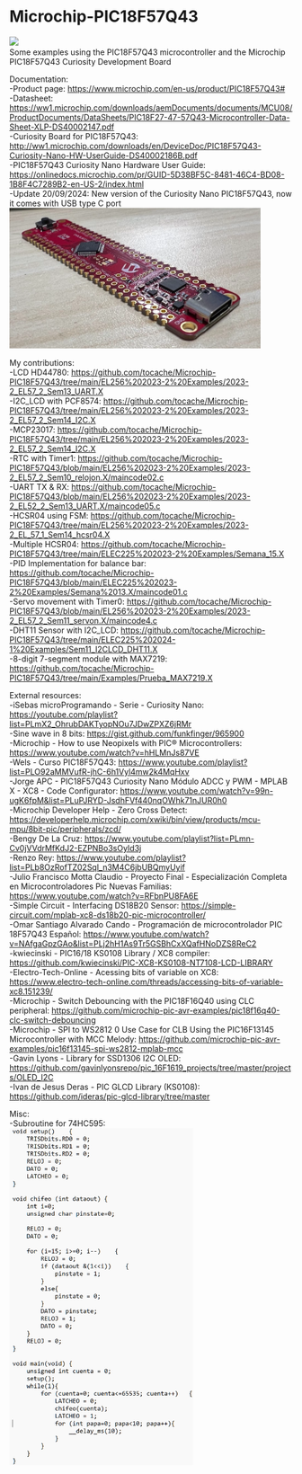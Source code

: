 # Microchip-PIC18F57Q43
<img src="Curiosity PIC18F57Q43.jpg"><br>
Some examples using the PIC18F57Q43 microcontroller and the Microchip PIC18F57Q43 Curiosity Development Board

Documentation:<br>
-Product page: https://www.microchip.com/en-us/product/PIC18F57Q43#<br>
-Datasheet: https://ww1.microchip.com/downloads/aemDocuments/documents/MCU08/ProductDocuments/DataSheets/PIC18F27-47-57Q43-Microcontroller-Data-Sheet-XLP-DS40002147.pdf<br>
-Curiosity Board for PIC18F57Q43: http://ww1.microchip.com/downloads/en/DeviceDoc/PIC18F57Q43-Curiosity-Nano-HW-UserGuide-DS40002186B.pdf<br>
-PIC18F57Q43 Curiosity Nano Hardware User Guide: https://onlinedocs.microchip.com/pr/GUID-5D38BF5C-8481-46C4-BD08-1B8F4C7289B2-en-US-2/index.html<br>
-Update 20/09/2024: New version of the Curiosity Nano PIC18F57Q43, now it comes with USB type C port
<img src="Screenshot 2024-10-09 001459.png" height="250"><br>

My contributions:<br>
-LCD HD44780: https://github.com/tocache/Microchip-PIC18F57Q43/tree/main/EL256%202023-2%20Examples/2023-2_EL57_2_Sem13_UART.X<br>
-I2C_LCD with PCF8574: https://github.com/tocache/Microchip-PIC18F57Q43/tree/main/EL256%202023-2%20Examples/2023-2_EL57_2_Sem14_I2C.X<br>
-MCP23017: https://github.com/tocache/Microchip-PIC18F57Q43/tree/main/EL256%202023-2%20Examples/2023-2_EL57_2_Sem14_I2C.X<br>
-RTC with Timer1: https://github.com/tocache/Microchip-PIC18F57Q43/blob/main/EL256%202023-2%20Examples/2023-2_EL57_2_Sem10_relojon.X/maincode02.c<br>
-UART TX & RX: https://github.com/tocache/Microchip-PIC18F57Q43/blob/main/EL256%202023-2%20Examples/2023-2_EL52_2_Sem13_UART.X/maincode05.c<br>
-HCSR04 using FSM: https://github.com/tocache/Microchip-PIC18F57Q43/tree/main/EL256%202023-2%20Examples/2023-2_EL_57_1_Sem14_hcsr04.X<br>
-Multiple HCSR04: https://github.com/tocache/Microchip-PIC18F57Q43/tree/main/ELEC225%202023-2%20Examples/Semana_15.X<br>
-PID Implementation for balance bar: https://github.com/tocache/Microchip-PIC18F57Q43/blob/main/ELEC225%202023-2%20Examples/Semana%2013.X/maincode01.c<br>
-Servo movement with Timer0: https://github.com/tocache/Microchip-PIC18F57Q43/blob/main/EL256%202023-2%20Examples/2023-2_EL57_2_Sem11_servon.X/maincode4.c<br>
-DHT11 Sensor with I2C_LCD: https://github.com/tocache/Microchip-PIC18F57Q43/tree/main/ELEC225%202024-1%20Examples/Sem11_I2CLCD_DHT11.X<br>
-8-digit 7-segment module with MAX7219: https://github.com/tocache/Microchip-PIC18F57Q43/tree/main/Examples/Prueba_MAX7219.X<br>

External resources:<br>
-iSebas microProgramando - Serie - Curiosity Nano: https://youtube.com/playlist?list=PLmX2_OhrubDAKTyopNOu7JDwZPXZ6jRMr<br>
-Sine wave in 8 bits: https://gist.github.com/funkfinger/965900<br>
-Microchip - How to use Neopixels with PIC® Microcontrollers: https://www.youtube.com/watch?v=hHLMnJs87VE<br>
-Wels - Curso PIC18F57Q43: https://www.youtube.com/playlist?list=PLO92aMMVufR-jhC-6h1Vyl4mw2k4MqHxv<br>
-Jorge APC - PIC18F57Q43 Curiosity Nano Módulo ADCC y PWM - MPLAB X - XC8 - Code Configurator: https://www.youtube.com/watch?v=99n-ugK6fpM&list=PLuPJRYD-JsdhFVf440nqOWhk71nJUR0h0<br>
-Microchip Developer Help - Zero Cross Detect: https://developerhelp.microchip.com/xwiki/bin/view/products/mcu-mpu/8bit-pic/peripherals/zcd/<br>
-Bengy De La Cruz: https://www.youtube.com/playlist?list=PLmn-Cv0jVVdrMfKdJ2-EZPNBo3sOyId3j<br>
-Renzo Rey: https://www.youtube.com/playlist?list=PLb8OzRofTZ02Sql_n3M4C6jbUBQmyUyif<br>
-Julio Francisco Motta Claudio - Proyecto Final - Especialización Completa en Microcontroladores Pic Nuevas Familias: https://www.youtube.com/watch?v=RFbnPU8FA6E<br>
-Simple Circuit - Interfacing DS18B20 Sensor: https://simple-circuit.com/mplab-xc8-ds18b20-pic-microcontroller/<br>
-Omar Santiago Alvarado Cando - Programación de microcontrolador PIC 18F57Q43 Español: https://www.youtube.com/watch?v=NAfgaGpzGAo&list=PLj2hH1As9Tr5GSBhCxXQafHNoDZS8ReC2<br>
-kwiecinski - PIC16/18 KS0108 Library / XC8 compiler: https://github.com/kwiecinski/PIC-XC8-KS0108-NT7108-LCD-LIBRARY<br>
-Electro-Tech-Online - Acessing bits of variable on XC8: https://www.electro-tech-online.com/threads/accessing-bits-of-variable-xc8.151239/<br>
-Microchip - Switch Debouncing with the PIC18F16Q40 using CLC peripheral: https://github.com/microchip-pic-avr-examples/pic18f16q40-clc-switch-debouncing<br>
-Microchip - SPI to WS2812 0 Use Case for CLB Using the PIC16F13145 Microcontroller with MCC Melody: https://github.com/microchip-pic-avr-examples/pic16f13145-spi-ws2812-mplab-mcc<br>
-Gavin Lyons - Library for SSD1306 I2C OLED: https://github.com/gavinlyonsrepo/pic_16F1619_projects/tree/master/projects/OLED_I2C<br>
-Ivan de Jesus Deras - PIC GLCD Library (KS0108): https://github.com/ideras/pic-glcd-library/tree/master<br> 

Misc:<br>
-Subroutine for 74HC595:<br>
<img src="Screenshot 2024-10-07 165540.png" height="600"><br>
